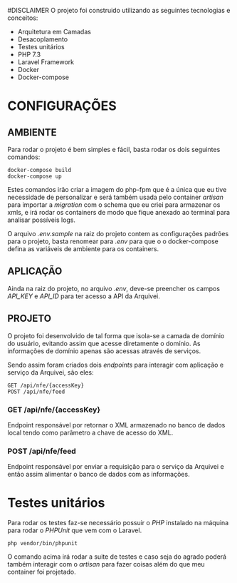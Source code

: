 #DISCLAIMER
O projeto foi construido utilizando as seguintes tecnologias e conceitos:
* Arquitetura em Camadas
* Desacoplamento
* Testes unitários
* PHP 7.3
* Laravel Framework
* Docker
* Docker-compose


# CONFIGURAÇÕES
## AMBIENTE
Para rodar o projeto é bem simples e fácil, basta rodar os dois seguintes comandos:
```
docker-compose build
docker-compose up
```
Estes comandos irão criar a imagem do php-fpm que é a única que eu tive necessidade de personalizar e será também usada pelo container *artisan* para importar a *migration* com o schema que eu criei para armazenar os xmls, e irá rodar os containers de modo que fique anexado ao terminal para analisar possíveis logs.

O arquivo *.env.sample* na raiz do projeto contem as configurações padrões para o projeto, basta renomear para *.env* para que o o docker-compose defina as variáveis de ambiente para os containers.

## APLICAÇÃO
Ainda na raiz do projeto, no arquivo *.env*, deve-se preencher os campos *API_KEY* e *API_ID* para ter acesso a API da Arquivei.

## PROJETO
O projeto foi desenvolvido de tal forma que isola-se a camada de domínio do usuário, evitando assim que acesse diretamente o domínio. As informações de domínio apenas são acessas através de serviços.

Sendo assim foram criados dois *endpoints* para interagir com aplicação e serviço da Arquivei, são eles:
```
GET /api/nfe/{accessKey}
POST /api/nfe/feed
```

### GET /api/nfe/{accessKey}
Endpoint responsável por retornar o XML armazenado no banco de dados local tendo como parâmetro a chave de acesso do XML.

### POST /api/nfe/feed
Endpoint responsável por enviar a requisição para o serviço da Arquivei e então assim alimentar o banco de dados com as informações.

# Testes unitários
Para rodar os testes faz-se necessário possuir o *PHP* instalado na máquina para rodar o *PHPUnit* que vem com o Laravel.
```
php vendor/bin/phpunit
```

O comando acima irá rodar a suite de testes e caso seja do agrado poderá também interagir com o *artisan* para fazer coisas além do que meu container foi projetado.